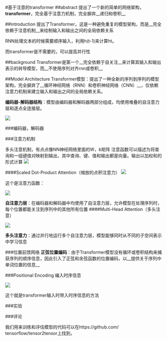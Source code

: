#基于注意的transformer
##abstract
提出了一个新的简单的网络架构，__transformer__，完全基于注意力机制，完全摒弃__递归和卷积__

##introduction
提出了Transformer，这是一种避免重复的模型架构，而是__完全依赖于注意机制__来绘制输入和输出之间的全局依赖关系

RNN处理文本的时候需要顺序输入，利用h(t-1)来计算ht。

而transformer是不需要的，可以提高并行性

##background
Transformer是第一个__完全依赖于自关注__来计算其输入和输出表示的转导模型，而__不使用序列对齐rnn或卷积__

##Model Architecture
Transformer模型：提出了一种全新的序列到序列的模型架构，完全摒弃了__循环神经网络（RNN）和卷积神经网络（CNN）__，仅依赖注意力机制来建立输入和输出之间的全局依赖关系。

__编码器-解码器结构__：模型由编码器和解码器两部分组成，均使用堆叠的自注意力层和逐点全连接层。

![](https://cdn.jsdelivr.net/gh/tj-messi/picture/1726646742765.png)

###编码器，解码器



###注意力机制

多头注意机制，有点点像NN神经网络里面的W，b矩阵
注意函数可以描述为将查询和一组键值对映射到输出，其中查询、键、值和输出都是向量。输出以加权和的形式计算
![](https://cdn.jsdelivr.net/gh/tj-messi/picture/1726647492224.png)

####Scaled Dot-Product Attention（缩放的点积注意力）
![](https://cdn.jsdelivr.net/gh/tj-messi/picture/1726648454691.png)

这个是注意力函数：

![](https://cdn.jsdelivr.net/gh/tj-messi/picture/1726648612388.png)

__自注意力层__：在编码器和解码器中均使用了自注意力层，允许模型在处理序列时，每个位置都能关注到序列中的其他所有位置
####Multi-Head Attention（多头注意）

![](https://cdn.jsdelivr.net/gh/tj-messi/picture/1726648779252.png)

__多头注意力__：通过并行地运行多个自注意力层，模型能够同时从不同的子空间表示中学习信息

###位置前馈网络
__正弦位置编码__：由于Transformer模型没有循环或卷积结构来捕获序列的顺序信息，因此引入了正弦和余弦函数的位置编码，以__提供关于序列中单词位置的信息__

###Positional Encoding
编入时序信息

![](https://cdn.jsdelivr.net/gh/tj-messi/picture/1726649780009.png)

这个就是transformer输入时带入时序信息的方法

###实验

###评论

我们用来训练和评估模型的代码可以在https://github.com/ tensorflow/tensor2tensor上找到。